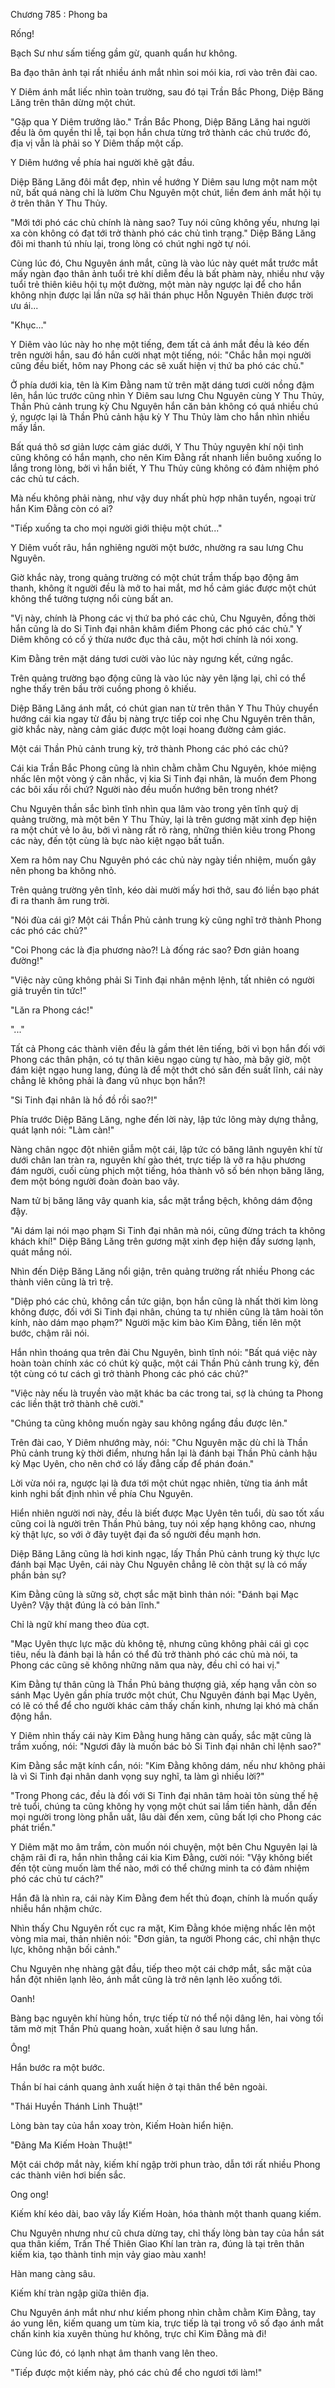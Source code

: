 




Chương 785 : Phong ba


Rống!

Bạch Sư như sấm tiếng gầm gừ, quanh quẩn hư không.

Ba đạo thân ảnh tại rất nhiều ánh mắt nhìn soi mói kia, rơi vào trên đài cao.

Y Diêm ánh mắt liếc nhìn toàn trường, sau đó tại Trần Bắc Phong, Diệp Băng Lăng trên thân dừng một chút.

"Gặp qua Y Diêm trưởng lão." Trần Bắc Phong, Diệp Băng Lăng hai người đều là ôm quyền thi lễ, tại bọn hắn chưa từng trở thành các chủ trước đó, địa vị vẫn là phải so Y Diêm thấp một cấp.

Y Diêm hướng về phía hai người khẽ gật đầu.

Diệp Băng Lăng đôi mắt đẹp, nhìn về hướng Y Diêm sau lưng một nam một nữ, bất quá nàng chỉ là lườm Chu Nguyên một chút, liền đem ánh mắt hội tụ ở trên thân Y Thu Thủy.

"Mới tới phó các chủ chính là nàng sao? Tuy nói cũng không yếu, nhưng lại xa còn không có đạt tới trở thành phó các chủ tình trạng." Diệp Băng Lăng đôi mi thanh tú nhíu lại, trong lòng có chút nghi ngờ tự nói.

Cùng lúc đó, Chu Nguyên ánh mắt, cũng là vào lúc này quét mắt trước mắt mấy ngàn đạo thân ảnh tuổi trẻ khí diễm đều là bất phàm này, nhiều như vậy tuổi trẻ thiên kiêu hội tụ một đường, một màn này ngược lại để cho hắn không nhịn được lại lần nữa sợ hãi thán phục Hỗn Nguyên Thiên được trời ưu ái...

"Khục..."

Y Diêm vào lúc này ho nhẹ một tiếng, đem tất cả ánh mắt đều là kéo đến trên người hắn, sau đó hắn cười nhạt một tiếng, nói: "Chắc hẳn mọi người cũng đều biết, hôm nay Phong các sẽ xuất hiện vị thứ ba phó các chủ."

Ở phía dưới kia, tên là Kim Đằng nam tử trên mặt dáng tươi cười nồng đậm lên, hắn lúc trước cũng nhìn Y Diêm sau lưng Chu Nguyên cùng Y Thu Thủy, Thần Phủ cảnh trung kỳ Chu Nguyên hắn căn bản không có quá nhiều chú ý, ngược lại là Thần Phủ cảnh hậu kỳ Y Thu Thủy làm cho hắn nhìn nhiều mấy lần.

Bất quá thô sơ giản lược cảm giác dưới, Y Thu Thủy nguyên khí nội tình cũng không có hắn mạnh, cho nên Kim Đằng rất nhanh liền buông xuống lo lắng trong lòng, bởi vì hắn biết, Y Thu Thủy cũng không có đảm nhiệm phó các chủ tư cách.

Mà nếu không phải nàng, như vậy duy nhất phù hợp nhân tuyển, ngoại trừ hắn Kim Đằng còn có ai?

"Tiếp xuống ta cho mọi người giới thiệu một chút..."

Y Diêm vuốt râu, hắn nghiêng người một bước, nhường ra sau lưng Chu Nguyên.

Giờ khắc này, trong quảng trường có một chút trầm thấp bạo động âm thanh, không ít người đều là mở to hai mắt, mơ hồ cảm giác được một chút không thể tưởng tượng nổi cùng bất an.

"Vị này, chính là Phong các vị thứ ba phó các chủ, Chu Nguyên, đồng thời hắn cũng là do Si Tinh đại nhân khâm điểm Phong các phó các chủ." Y Diêm không có cố ý thừa nước đục thả câu, một hơi chính là nói xong.

Kim Đằng trên mặt dáng tươi cười vào lúc này ngưng kết, cứng ngắc.

Trên quảng trường bạo động cũng là vào lúc này yên lặng lại, chỉ có thể nghe thấy trên bầu trời cuồng phong ô khiếu.

Diệp Băng Lăng ánh mắt, có chút gian nan từ trên thân Y Thu Thủy chuyển hướng cái kia ngay từ đầu bị nàng trực tiếp coi nhẹ Chu Nguyên trên thân, giờ khắc này, nàng cảm giác được một loại hoang đường cảm giác.

Một cái Thần Phủ cảnh trung kỳ, trở thành Phong các phó các chủ?

Cái kia Trần Bắc Phong cũng là nhìn chằm chằm Chu Nguyên, khóe miệng nhấc lên một vòng ý cân nhắc, vị kia Si Tinh đại nhân, là muốn đem Phong các bôi xấu rồi chứ? Người nào đều muốn hướng bên trong nhét?

Chu Nguyên thần sắc bình tĩnh nhìn qua lâm vào trong yên tĩnh quỷ dị quảng trường, mà một bên Y Thu Thủy, lại là trên gương mặt xinh đẹp hiện ra một chút vẻ lo âu, bởi vì nàng rất rõ ràng, những thiên kiêu trong Phong các này, đến tột cùng là bực nào kiệt ngạo bất tuần.

Xem ra hôm nay Chu Nguyên phó các chủ này ngày tiền nhiệm, muốn gây nên phong ba không nhỏ.

Trên quảng trường yên tĩnh, kéo dài mười mấy hơi thở, sau đó liền bạo phát đi ra thanh âm rung trời.

"Nói đùa cái gì? Một cái Thần Phủ cảnh trung kỳ cũng nghĩ trở thành Phong các phó các chủ?"

"Coi Phong các là địa phương nào?! Là đống rác sao? Đơn giản hoang đường!"

"Việc này cũng không phải Si Tinh đại nhân mệnh lệnh, tất nhiên có người giả truyền tin tức!"

"Lăn ra Phong các!"

"..."

Tất cả Phong các thành viên đều là gầm thét lên tiếng, bởi vì bọn hắn đối với Phong các thân phận, có tự thân kiêu ngạo cùng tự hào, mà bây giờ, một đám kiệt ngạo hung lang, đúng là để một thớt chó săn đến suất lĩnh, cái này chẳng lẽ không phải là đang vũ nhục bọn hắn?!

"Si Tinh đại nhân là hồ đồ rồi sao?!"

Phía trước Diệp Băng Lăng, nghe đến lời này, lập tức lông mày dựng thẳng, quát lạnh nói: "Làm càn!"

Nàng chân ngọc đột nhiên giẫm một cái, lập tức có băng lãnh nguyên khí từ dưới chân lan tràn ra, nguyên khí gào thét, trực tiếp là vỡ ra hậu phương đám người, cuối cùng phịch một tiếng, hóa thành vô số bén nhọn băng lăng, đem một bóng người đoàn đoàn bao vây.

Nam tử bị băng lăng vây quanh kia, sắc mặt trắng bệch, không dám động đậy.

"Ai dám lại nói mạo phạm Si Tinh đại nhân mà nói, cũng đừng trách ta không khách khí!" Diệp Băng Lăng trên gương mặt xinh đẹp hiện đầy sương lạnh, quát mắng nói.

Nhìn đến Diệp Băng Lăng nổi giận, trên quảng trường rất nhiều Phong các thành viên cũng là trì trệ.

"Diệp phó các chủ, không cần tức giận, bọn hắn cũng là nhất thời kìm lòng không được, đối với Si Tinh đại nhân, chúng ta tự nhiên cũng là tâm hoài tôn kính, nào dám mạo phạm?" Người mặc kim bào Kim Đằng, tiến lên một bước, chậm rãi nói.

Hắn nhìn thoáng qua trên đài Chu Nguyên, bình tĩnh nói: "Bất quá việc này hoàn toàn chính xác có chút kỳ quặc, một cái Thần Phủ cảnh trung kỳ, đến tột cùng có tư cách gì trở thành Phong các phó các chủ?"

"Việc này nếu là truyền vào mặt khác ba các trong tai, sợ là chúng ta Phong các liền thật trở thành chê cười."

"Chúng ta cũng không muốn ngày sau không ngẩng đầu được lên."

Trên đài cao, Y Diêm nhướng mày, nói: "Chu Nguyên mặc dù chỉ là Thần Phủ cảnh trung kỳ thời điểm, nhưng hắn lại là đánh bại Thần Phủ cảnh hậu kỳ Mạc Uyên, cho nên chớ có lấy đẳng cấp để phán đoán."

Lời vừa nói ra, ngược lại là đưa tới một chút ngạc nhiên, từng tia ánh mắt kinh nghi bất định nhìn về phía Chu Nguyên.

Hiển nhiên người nơi này, đều là biết được Mạc Uyên tên tuổi, dù sao tốt xấu cũng coi là người trên Thần Phủ bảng, tuy nói xếp hạng không cao, nhưng kỳ thật lực, so với ở đây tuyệt đại đa số người đều mạnh hơn.

Diệp Băng Lăng cũng là hơi kinh ngạc, lấy Thần Phủ cảnh trung kỳ thực lực đánh bại Mạc Uyên, cái này Chu Nguyên chẳng lẽ còn thật sự là có mấy phần bản sự?

Kim Đằng cũng là sững sờ, chợt sắc mặt bình thản nói: "Đánh bại Mạc Uyên? Vậy thật đúng là có bản lĩnh."

Chỉ là ngữ khí mang theo đùa cợt.

"Mạc Uyên thực lực mặc dù không tệ, nhưng cũng không phải cái gì cọc tiêu, nếu là đánh bại là hắn có thể đủ trở thành phó các chủ mà nói, ta Phong các cũng sẽ không những năm qua này, đều chỉ có hai vị."

Kim Đằng tự thân cũng là Thần Phủ bảng thượng giả, xếp hạng vẫn còn so sánh Mạc Uyên gần phía trước một chút, Chu Nguyên đánh bại Mạc Uyên, có lẽ có thể để cho người khác cảm thấy chấn kinh, nhưng lại khó mà chấn động hắn.

Y Diêm nhìn thấy cái này Kim Đằng hung hăng càn quấy, sắc mặt cũng là trầm xuống, nói: "Ngươi đây là muốn bác bỏ Si Tinh đại nhân chỉ lệnh sao?"

Kim Đằng sắc mặt kính cẩn, nói: "Kim Đằng không dám, nếu như không phải là vì Si Tinh đại nhân danh vọng suy nghĩ, ta làm gì nhiều lời?"

"Trong Phong các, đều là đối với Si Tinh đại nhân tâm hoài tôn sùng thế hệ trẻ tuổi, chúng ta cũng không hy vọng một chút sai lầm tiến hành, dẫn đến mọi người trong lòng phẫn uất, lâu dài đến xem, cũng bất lợi cho Phong các phát triển."

Y Diêm mặt mo âm trầm, còn muốn nói chuyện, một bên Chu Nguyên lại là chậm rãi đi ra, hắn nhìn thẳng cái kia Kim Đằng, cười nói: "Vậy không biết đến tột cùng muốn làm thế nào, mới có thể chứng minh ta có đảm nhiệm phó các chủ tư cách?"

Hắn đã là nhìn ra, cái này Kim Đằng đem hết thủ đoạn, chính là muốn quấy nhiễu hắn nhậm chức.

Nhìn thấy Chu Nguyên rốt cục ra mặt, Kim Đằng khóe miệng nhấc lên một vòng mỉa mai, thản nhiên nói: "Đơn giản, ta người Phong các, chỉ nhận thực lực, không nhận bối cảnh."

Chu Nguyên nhẹ nhàng gật đầu, tiếp theo một cái chớp mắt, sắc mặt của hắn đột nhiên lạnh lẽo, ánh mắt cũng là trở nên lạnh lẽo xuống tới.

Oanh!

Bàng bạc nguyên khí hùng hồn, trực tiếp từ nó thể nội dâng lên, hai vòng tối tăm mờ mịt Thần Phủ quang hoàn, xuất hiện ở sau lưng hắn.

Ông!

Hắn bước ra một bước.

Thần bí hai cánh quang ảnh xuất hiện ở tại thân thể bên ngoài.

"Thái Huyền Thánh Linh Thuật!"

Lòng bàn tay của hắn xoay tròn, Kiếm Hoàn hiển hiện.

"Đãng Ma Kiếm Hoàn Thuật!"

Một cái chớp mắt này, kiếm khí ngập trời phun trào, dẫn tới rất nhiều Phong các thành viên hơi biến sắc.

Ong ong!

Kiếm khí kéo dài, bao vây lấy Kiếm Hoàn, hóa thành một thanh quang kiếm.

Chu Nguyên nhưng như cũ chưa dừng tay, chỉ thấy lòng bàn tay của hắn sát qua thân kiếm, Trấn Thế Thiên Giao Khí lan tràn ra, đúng là tại trên thân kiếm kia, tạo thành tinh mịn vảy giao màu xanh!

Hàn mang càng sâu.

Kiếm khí tràn ngập giữa thiên địa.

Chu Nguyên ánh mắt như như kiếm phong nhìn chằm chằm Kim Đằng, tay áo vung lên, kiếm quang um tùm kia, trực tiếp là tại trong vô số đạo ánh mắt chấn kinh kia xuyên thủng hư không, trực chỉ Kim Đằng mà đi!

Cùng lúc đó, có lạnh nhạt âm thanh vang lên theo.

"Tiếp được một kiếm này, phó các chủ để cho ngươi tới làm!"




